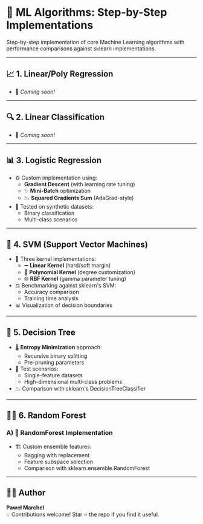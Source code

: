# 🧮 ML Algorithms: Step-by-Step Implementations

Step-by-step implementation of core Machine Learning algorithms with performance comparisons against sklearn implementations.

---

## 📈 1. **Linear/Poly Regression** 
   - 🚧 *Coming soon!*

---

## 🔍 2. **Linear Classification** 
   - 🚧 *Coming soon!*

---

## 📊 3. **Logistic Regression**
   - ⚙️ Custom implementation using:
     - **Gradient Descent** (with learning rate tuning)
     - ✨ **Mini-Batch** optimization
     - 📉 **Squared Gradients Sum** (AdaGrad-style)
   - 🧪 Tested on synthetic datasets:
     - Binary classification
     - Multi-class scenarios

---

## 🎯 4. **SVM (Support Vector Machines)**
   - 🔧 Three kernel implementations:
     - ➖ **Linear Kernel** (hard/soft margin)
     - 🔶 **Polynomial Kernel** (degree customization)
     - 🌐 **RBF Kernel** (gamma parameter tuning)
   - ⚖️ Benchmarking against sklearn's SVM:
     - Accuracy comparison
     - Training time analysis
   - 📊 Visualization of decision boundaries

---

## 🌳 5. **Decision Tree**
   - 🌡️ **Entropy Minimization** approach:
     - Recursive binary splitting
     - Pre-pruning parameters
   - 🧪 Test scenarios:
     - Single-feature datasets
     - High-dimensional multi-class problems
   - 📉 Comparison with sklearn's DecisionTreeClassifier

---

## 🌲🌳 6. **Random Forest**
### A) 🌲 **RandomForest Implementation**
   - 🏗️ Custom ensemble features:
     - Bagging with replacement
     - Feature subspace selection
     - Comparison with sklearn.ensemble.RandomForest

---

## 👨‍💻 Author  
**Paweł Marchel**  
💡 Contributions welcome! Star ⭐ the repo if you find it useful.
